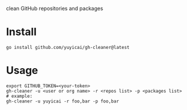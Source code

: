 
clean GitHub repositories and packages

# Install
```
go install github.com/yuyicai/gh-cleaner@latest
```

# Usage
```
export GITHUB_TOKEN=<your-token>
gh-cleaner -u <user or org name> -r <repos list> -p <packages list>
# example:
gh-cleaner -u yuyicai -r foo,bar -p foo,bar
```

